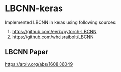 # LBCNN-keras
Implemented LBCNN in keras using following sources:

1. https://github.com/eeric/pytorch-LBCNN
2. https://github.com/whoisraibolt/LBCNN

## LBCNN Paper
https://arxiv.org/abs/1608.06049
